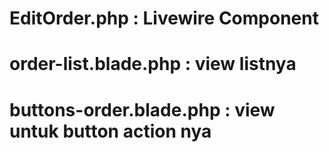 # EditOrder.php : Livewire Component
# order-list.blade.php : view listnya
# buttons-order.blade.php : view untuk button action nya
